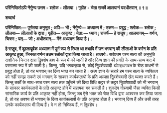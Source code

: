  **परिनिष्ठितोऽपि नैर्गुण्य उत्तम** **-** **श्लोक** **-** **लीलया ।** **गृहीत** **-** **चेता राजर्षे आलयानं यदधीतवान् ॥ ९॥** 

**शब्दार्थ** 

**परिनिष्ठित:—** **पूर्णतया अनुभूत** **; अपि—** **भी** **; नैर्गुण्ये—** **अध्यात्म में** **; उत्तम—** **प्रबुद्ध** **; श्लोक—** **श्लोक** **; लीलया—** **लीलाओं के** **द्वारा** **; गृहीत—** **आकृष्ट** **; चेता:—** **ध्यान** **; राजर्षे—** **हे राजॢष** **; आलयानम्—** **वर्णन, चित्रण** **; यत्—** **जो** **; अधीतवान्—** **मैंने अध्ययन** **किया है।** **.** 

**हे राजॢष, मैं दृढ़तापूर्वक अध्यात्म में पूर्ण रूप से स्थित था तथापि मैं उन भगवान् की** **लीलाओं के वर्णन के प्रति आकृष्ट हुआ, जिनका वर्णन उत्तम श्लोकों द्वारा किया जाता है।** **तात्पर्य :** सर्वप्रथम परम सत्य की अनुभूति दार्शनिक चिन्तन द्वारा निॢवशेष ब्रह्म के रूप में की जाती है और दिव्य ज्ञान की प्रगति के साथ-साथ बाद में परमात्मा रूप में की जाती है। किन्तु, यदि भगवत्कृपा से, कोई निॢवशेषवादी *श्रीमद्भागवत* के श्रेष्ठ कथनों से प्रबुद्ध होता है, तो वह भगवान् का दिव्य भक्त बन जाता है। अल्प ज्ञान के सहारे हम परम सत्य के व्यक्तित्व को नहीं समझ सकते एवं भगवान् के साकार कार्यकलापों के प्रति अल्पज्ञ निॢवशेषवादी खेद व्यक्त करते हैं। किन्तु तर्कों के साथ-साथ परम सत्य तक पहुँचने की दिव्य विधि कट्टर से कट्टर निॢवशेषवादी को भी भगवान् के साकार कार्यकलापों के प्रति आकृष्ट होने में सहायक बन सकती है। शुकदेव गोस्वामी जैसा व्यक्ति किसी सांसारिक कार्य के प्रति आकृष्ट नहीं होता, किन्तु जब ऐसे भक्त को श्रेष्ठ विधि द्वारा आश्वस्त कर लिया जाता है, तो वह अवश्य ही भगवान् के दिव्य कार्यकलापों के प्रति आकृष्ट होता है। भगवान् दिव्य हैं और उसी तरह उनके कार्यकलाप भी दिव्य हैं। वे न तो निष्क्रिय हैं, न निॢवशेष। 
